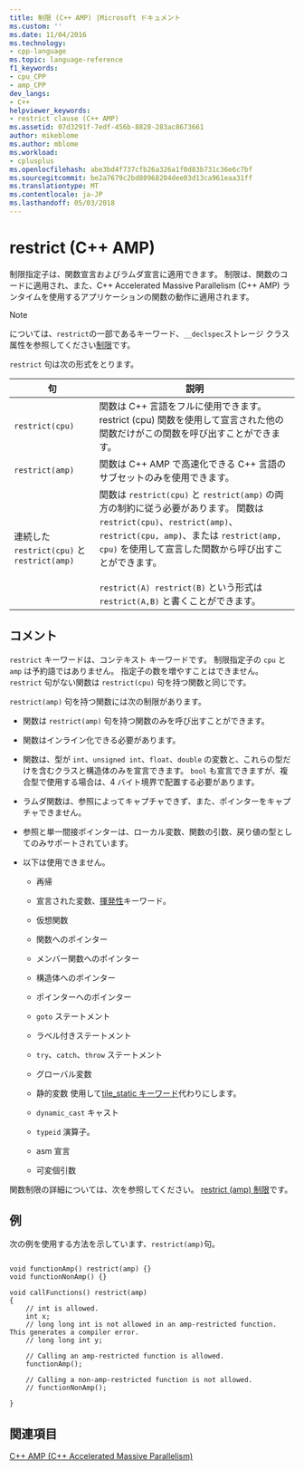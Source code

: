 ```yaml
---
title: 制限 (C++ AMP) |Microsoft ドキュメント
ms.custom: ''
ms.date: 11/04/2016
ms.technology:
- cpp-language
ms.topic: language-reference
f1_keywords:
- cpu_CPP
- amp_CPP
dev_langs:
- C++
helpviewer_keywords:
- restrict clause (C++ AMP)
ms.assetid: 07d3291f-7edf-456b-8828-283ac8673661
author: mikeblome
ms.author: mblome
ms.workload:
- cplusplus
ms.openlocfilehash: abe3bd4f737cfb26a326a1f0d83b731c36e6c7bf
ms.sourcegitcommit: be2a7679c2bd80968204dee03d13ca961eaa31ff
ms.translationtype: MT
ms.contentlocale: ja-JP
ms.lasthandoff: 05/03/2018
---
```

# <a name="restrict-c-amp"></a>restrict (C++ AMP)
制限指定子は、関数宣言およびラムダ宣言に適用できます。 制限は、関数のコードに適用され、また、C++ Accelerated Massive Parallelism (C++ AMP) ランタイムを使用するアプリケーションの関数の動作に適用されます。  
  
> [!NOTE]
>  については、`restrict`の一部であるキーワード、`__declspec`ストレージ クラス属性を参照してください[制限](../cpp/restrict.md)です。  
  
 `restrict` 句は次の形式をとります。  
  
|句|説明|  
|------------|-----------------|  
|`restrict(cpu)`|関数は C++ 言語をフルに使用できます。 restrict (cpu) 関数を使用して宣言された他の関数だけがこの関数を呼び出すことができます。|  
|`restrict(amp)`|関数は C++ AMP で高速化できる C++ 言語のサブセットのみを使用できます。|  
|連続した `restrict(cpu)` と `restrict(amp)`|関数は `restrict(cpu)` と `restrict(amp)` の両方の制約に従う必要があります。 関数は `restrict(cpu)`、`restrict(amp)`、`restrict(cpu, amp)`、または `restrict(amp, cpu)` を使用して宣言した関数から呼び出すことができます。<br /><br /> `restrict(A) restrict(B)` という形式は `restrict(A,B)` と書くことができます。|  
  
## <a name="remarks"></a>コメント  
 `restrict` キーワードは、コンテキスト キーワードです。 制限指定子の `cpu` と `amp` は予約語ではありません。 指定子の数を増やすことはできません。 `restrict` 句がない関数は `restrict(cpu)` 句を持つ関数と同じです。  
  
 `restrict(amp)` 句を持つ関数には次の制限があります。  
  
-   関数は `restrict(amp)` 句を持つ関数のみを呼び出すことができます。  
  
-   関数はインライン化できる必要があります。  
  
-   関数は、型が `int`、`unsigned int`、`float`、`double` の変数と、これらの型だけを含むクラスと構造体のみを宣言できます。 `bool` も宣言できますが、複合型で使用する場合は、4 バイト境界で配置する必要があります。  
  
-   ラムダ関数は、参照によってキャプチャできず、また、ポインターをキャプチャできません。  
  
-   参照と単一間接ポインターは、ローカル変数、関数の引数、戻り値の型としてのみサポートされています。  
  
-   以下は使用できません。  
  
    -   再帰  
  
    -   宣言された変数、[揮発性](../cpp/volatile-cpp.md)キーワード。  
  
    -   仮想関数  
  
    -   関数へのポインター  
  
    -   メンバー関数へのポインター  
  
    -   構造体へのポインター  
  
    -   ポインターへのポインター  
  
    -   `goto` ステートメント  
  
    -   ラベル付きステートメント  
  
    -   `try`、`catch`、`throw` ステートメント  
  
    -   グローバル変数  
  
    -   静的変数 使用して[tile_static キーワード](../cpp/tile-static-keyword.md)代わりにします。  
  
    -   `dynamic_cast` キャスト  
  
    -   `typeid` 演算子。  
  
    -   asm 宣言  
  
    -   可変個引数  
  
 関数制限の詳細については、次を参照してください。 [restrict (amp) 制限](http://go.microsoft.com/fwlink/p/?LinkId=251089)です。  
  
## <a name="example"></a>例  
 次の例を使用する方法を示しています、`restrict(amp)`句。  
  
```  
  
void functionAmp() restrict(amp) {}   
void functionNonAmp() {}   
  
void callFunctions() restrict(amp)   
{   
    // int is allowed.  
    int x;  
    // long long int is not allowed in an amp-restricted function. This generates a compiler error.  
    // long long int y;   
  
    // Calling an amp-restricted function is allowed.  
    functionAmp();   
  
    // Calling a non-amp-restricted function is not allowed.  
    // functionNonAmp();   
  
}  
```  
  
## <a name="see-also"></a>関連項目  
 [C++ AMP (C++ Accelerated Massive Parallelism)](../parallel/amp/cpp-amp-cpp-accelerated-massive-parallelism.md)